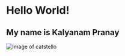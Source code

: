 # Hello World! 
## My name is Kalyanam Pranay
![Image of catstello](https://octodex.github.com/images/catstello.png)
